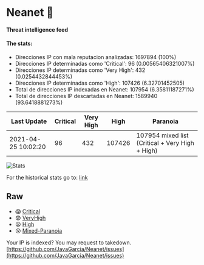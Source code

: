 # Neanet :hocho:
#### Threat intelligence feed
#### The stats:

- Direcciones IP con mala reputacion analizadas: 1697894 (100%)
- Direcciones IP determinadas como 'Critical':  96 (0.00565406321007%)
- Direcciones IP determinadas como 'Very High':  432 (0.0254432844453%)
- Direcciones IP determinadas como 'High':  107426 (6.32701452505)
- Total de direcciones IP indexadas en Neanet:  107954 (6.35811187271%)
- Total de direcciones IP descartadas en Neanet:  1589940 (93.6418881273%)

| Last Update | Critical | Very High | High | Paranoia |
| --- | --- | --- | --- | --- |
| 2021-04-25 10:02:20 | 96 | 432 | 107426 | 107954 mixed list (Critical + Very High + High)|

![Stats](https://docs.google.com/spreadsheets/d/e/2PACX-1vSnaNMIXVabIpDJjufMlzH7poXnshF3mgd8Is1g9ytUEzVsP5my4Trn8f-xkoLLQ38xpL3HtmUexLo6/pubchart?oid=501124687&format=image)

For the historical stats go to: [link](/stats.csv)
## Raw
- :scream: [Critical](https://raw.githubusercontent.com/JavaGarcia/Neanet/master/blacklists/neanet_critical.txt)
- :fearful: [VeryHigh](https://raw.githubusercontent.com/JavaGarcia/Neanet/master/blacklists/neanet_veryHigh.txtt)
- :frowning: [High](https://raw.githubusercontent.com/JavaGarcia/Neanet/master/blacklists/neanet_high.txt)
- :dizzy_face: [Mixed-Paranoia](https://raw.githubusercontent.com/JavaGarcia/Neanet/master/blacklists/neanet_all.txt)


Your IP is indexed? You may request to takedown. [https://github.com/JavaGarcia/Neanet/issues](https://github.com/JavaGarcia/Neanet/issues)



















































































































































































































































































































































































































































































































































































































































































































































































































































































































































































































































































































































































































































































































































































































































































































































































































































































































































































































































































































































































































































































































































































































































































































































































































































































































































































































































































































































































































































































































































































































































































































































































































































































































































































































































































































































































































































































































































































































































































































































































































































































































































































































































































































































































































































































































































































































































































































































































































































































































































































































































































































































































































































































































































































































































































































































































































































































































































































































































































































































































































































































